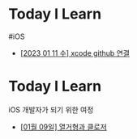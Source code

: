 # Today I Learn

#iOS
- [[2023 01 11 수] xcode github 연결](https://github.com/cyberman0306/TIL/blob/main/Git%20%EC%97%B0%EB%8F%99/xcode%20%EC%97%B0%EA%B2%B0.md)


# Today I Learn
iOS 개발자가 되기 위한 여정  

- [[01월 09일] 열거형과 클로저](https://github.com/glass2300/TIL/blob/main/folder/0109TIL.md)
